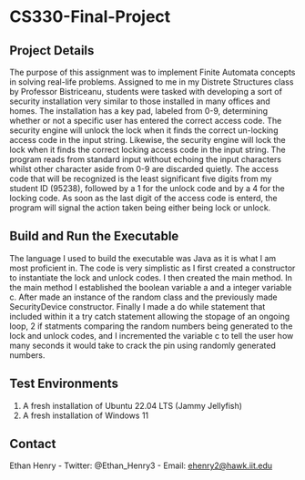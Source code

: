 # CS330-Final-Project
## Project Details
The purpose of this assignment was to implement Finite Automata concepts in solving real-life problems. Assigned to me in my Distrete Structures class by Professor Bistriceanu, students were tasked with developing a sort of security installation very similar to those installed in many offices and homes. The installation has a key pad, labeled from 0-9, determining whether or not a specific user has entered the correct access code. The security engine will unlock the lock when it finds the correct un-locking access code in the input string. Likewise, the security engine will lock the lock when it finds the correct locking access code in the input string. The program reads from standard input without echoing the input characters whilst other character aside from 0-9 are discarded quietly. The access code that will be recognized is the least significant five digits from my student ID (95238), followed by a 1 for the unlock code and by a 4 for the locking code. As soon as the last digit of the access code is enterd, the program will signal the action taken being either being lock or unlock.

## Build and Run the Executable
The language I used to build the executable was Java as it is what I am most proficient in. The code is very simplistic as I first created a constructor to instantiate the lock and unlock codes. I then created the main method. In the main method I established the boolean variable a and a integer variable c. After made an instance of the random class and the previously made SecurityDevice constructor. Finally I made a do while statement that included within it a try catch statement allowing the stopage of an ongoing loop, 2 if statments comparing the random numbers being generated to the lock and unlock codes, and I incremented the variable c to tell the user how many seconds it would take to crack the pin using randomly generated numbers.

## Test Environments
1. A fresh installation of Ubuntu 22.04 LTS (Jammy Jellyfish)
2. A fresh installation of Windows 11

## Contact 
Ethan Henry - Twitter: @Ethan_Henry3 - Email: ehenry2@hawk.iit.edu




